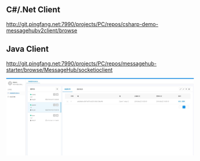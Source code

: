 ## C#/.Net Client 

http://git.pingfang.net:7990/projects/PC/repos/csharp-demo-messagehubv2client/browse


## Java Client

http://git.pingfang.net:7990/projects/PC/repos/messagehub-starter/browse/MessageHub/socketioclient



![avatar](/index.jpg)